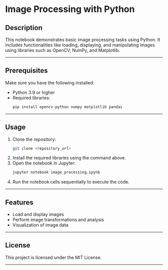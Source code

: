 # **Image Processing with Python**

## **Description**
This notebook demonstrates basic image processing tasks using Python. It includes functionalities like loading, displaying, and manipulating images using libraries such as OpenCV, NumPy, and Matplotlib.

---

## **Prerequisites**
Make sure you have the following installed:
- Python 3.9 or higher
- Required libraries:
  ```bash
  pip install opencv-python numpy matplotlib pandas
  ```

---

## **Usage**
1. Clone the repository:
   ```bash
   git clone <repository_url>
   ```
2. Install the required libraries using the command above.
3. Open the notebook in Jupyter:
   ```bash
   jupyter notebook image_processing.ipynb
   ```
4. Run the notebook cells sequentially to execute the code.

---

## **Features**
- Load and display images
- Perform image transformations and analysis
- Visualization of image data

---

## **License**
This project is licensed under the MIT License.

---
